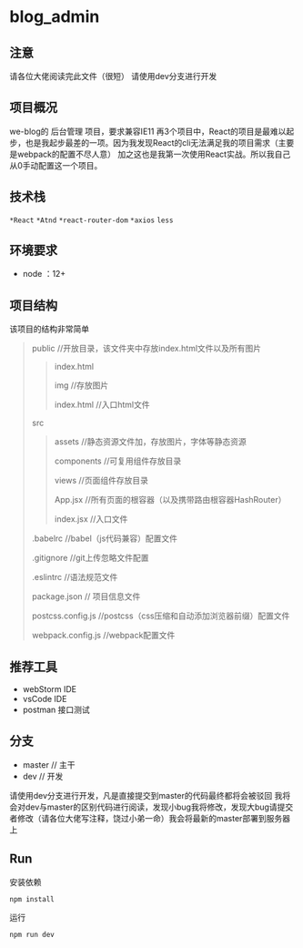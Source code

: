 # blog_admin


## 注意

请各位大佬阅读完此文件（很短） 请使用dev分支进行开发

## 项目概况

we-blog的 后台管理 项目，要求兼容IE11
再3个项目中，React的项目是最难以起步，也是我起步最差的一项。因为我发现React的cli无法满足我的项目需求（主要是webpack的配置不尽人意）
加之这也是我第一次使用React实战。所以我自己从0手动配置这一个项目。

## 技术栈

`*React` 	 `*Atnd`  	`*react-router-dom`	  `*axios`    `less`

## 环境要求
   + node ：12+


## 项目结构
该项目的结构非常简单

> public 	//开放目录，该文件夹中存放index.html文件以及所有图片
> >
> > index.html
> >
> > img     //存放图片
> >
> > index.html  //入口html文件
>
> src
>
> > assets 	//静态资源文件加，存放图片，字体等静态资源
> >
> > components  //可复用组件存放目录
> >
> > views //页面组件存放目录
> >
> > App.jsx     //所有页面的根容器（以及携带路由根容器HashRouter）
> >
> > index.jsx  //入口文件
>
> .babelrc   //babel（js代码兼容）配置文件
>
> .gitignore    //git上传忽略文件配置
>
> .eslintrc   //语法规范文件
>
> package.json 	// 项目信息文件
>
> postcss.config.js     //postcss（css压缩和自动添加浏览器前缀）配置文件
>
> webpack.config.js     //webpack配置文件

## 推荐工具

- webStorm	IDE
- vsCode IDE
- postman 接口测试

## 分支

- master // 主干
- dev // 开发

请使用dev分支进行开发，凡是直接提交到master的代码最终都将会被驳回 我将会对dev与master的区别代码进行阅读，发现小bug我将修改，发现大bug请提交者修改（请各位大佬写注释，饶过小弟一命）我会将最新的master部署到服务器上

## Run

安装依赖

```shell
npm install
```

运行

```shell
npm run dev
```

